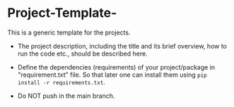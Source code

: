 # Project-Template-
This is a generic template for the projects.


- The project description, including the title and its brief overview, how to run the code etc., should be described here.


- Define the dependencies (requirements) of your project/package in "requirement.txt" file. 
So that later one can install them using ```pip install -r requirements.txt```.

- Do NOT push in the main branch.